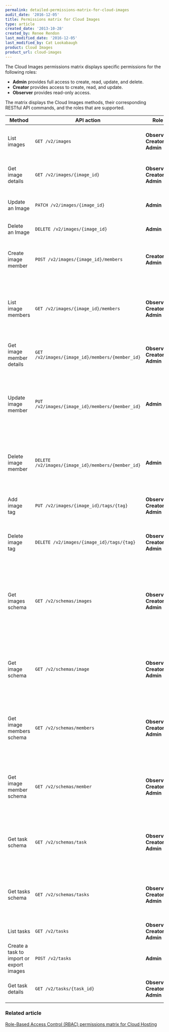 ```yaml
---
permalink: detailed-permissions-matrix-for-cloud-images
audit_date: '2016-12-05'
title: Permissions matrix for Cloud Images
type: article
created_date: '2013-10-28'
created_by: Renee Rendon
last_modified_date: '2016-12-05'
last_modified_by: Cat Lookabaugh
product: Cloud Images
product_url: cloud-images
---
```


The Cloud Images permissions matrix displays specific permissions for the
following roles:

- **Admin** provides full access to create, read, update, and delete.
- **Creator** provides access to create, read, and update.
- **Observer** provides read-only access.

The matrix displays the Cloud Images methods, their corresponding RESTful API commands, and the roles that are supported.

| Method | API action | Role | Description |
| ------ | ---------- | ---- | ----------- |
List images | `GET /v2/images` | **Observer, Creator, Admin** | Lists public virtual machine (VM) images.
Get image details| `GET /v2/images/{image_id}` | **Observer, Creator, Admin** | Gets the details for the specified image.
Update an Image	| `PATCH /v2/images/{image_id}` | **Admin** | Updates the specified image.
Delete an Image | `DELETE /v2/images/{image_id}` | **Admin** | Deletes the specified image.
Create image member | `POST /v2/images/{image_id}/members` | **Creator, Admin** | Adds the specified tenant ID as an image member (user).
List image members | `GET /v2/images/{image_id}/members` | **Observer, Creator, Admin** | Returns a collection of members (user) with whom the image has been shared.
Get image member details | `GET /v2/images/{image_id}/members/{member_id}` | **Observer, Creator, Admin** | Gets details for a specified image member.
Update image member | `PUT /v2/images/{image_id}/members/{member_id}` | **Admin** | Sets the specified status for the specified member (user) of the specified image.
Delete image member | `DELETE /v2/images/{image_id}/members/{member_id}` | **Admin** | Deletes the specified tenant ID from the member list of the specified image.
Add image tag | `PUT /v2/images/{image_id}/tags/{tag}` | **Observer, Creator, Admin** | Adds the specified tag to the specified image.
Delete image tag	| `DELETE /v2/images/{image_id}/tags/{tag}` | **Observer, Creator, Admin** | Deletes the specified tag from the specified image.
Get images schema | `GET /v2/schemas/images` | **Observer, Creator, Admin** | Gets a json-schema document that represents an images entity, which is a container of image entities.
Get image schema | `GET /v2/schemas/image` | **Observer, Creator, Admin** | Gets a json-schema document that represents a single image entity.
Get image members schema | `GET /v2/schemas/members` | **Observer, Creator, Admin** | Gets a json-schema document that represents an image members entity.
Get image member schema | `GET /v2/schemas/member` | **Observer, Creator, Admin** | Gets a json-schema document that represents an image member entity.
Get task schema	| `GET /v2/schemas/task` | **Observer, Creator, Admin** | Gets a json-schema document that represents a specified task entity.
Get tasks schema | `GET /v2/schemas/tasks` | **Observer, Creator, Admin** | Gets a json-schema document that represents a tasks entity.
List tasks | `GET /v2/tasks` | **Observer, Creator, Admin** | Returns a collection of tasks.
Create a task to import or export images | `POST /v2/tasks` | **Admin** | Creates an import or export image task.
Get task details | `GET /v2/tasks/{task_id}` | **Observer, Creator, Admin** | Gets the details for a specified task.

### Related article

[Role-Based Access Control (RBAC) permissions matrix for Cloud Hosting](https://docs-ospc.rackspace.com/support/how-to/cloud-servers/permissions-matrix-for-role-based-access-control-rbac)
